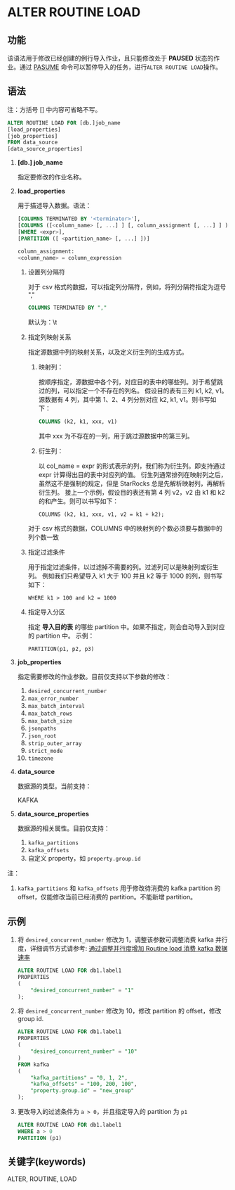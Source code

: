 # ALTER ROUTINE LOAD

## 功能

该语法用于修改已经创建的例行导入作业，且只能修改处于 **PAUSED** 状态的作业。通过 [PASUME](../data-manipulation/PAUSE_ROUTINE_LOAD.md) 命令可以暂停导入的任务，进行`ALTER ROUTINE LOAD`操作。

## 语法

注：方括号 [] 中内容可省略不写。

```sql
ALTER ROUTINE LOAD FOR [db.]job_name
[load_properties]
[job_properties]
FROM data_source
[data_source_properties]
```

1. **[db.] job_name**

    指定要修改的作业名称。

2. **load_properties**

    用于描述导入数据。语法：

    ```sql
    [COLUMNS TERMINATED BY '<terminator>'],
    [COLUMNS ([<column_name> [, ...] ] [, column_assignment [, ...] ] )],
    [WHERE <expr>],
    [PARTITION ([ <partition_name> [, ...] ])]

    column_assignment:
    <column_name> = column_expression
    ```

    1. 设置列分隔符

        对于 csv 格式的数据，可以指定列分隔符，例如，将列分隔符指定为逗号 ","

        ```sql
        COLUMNS TERMINATED BY ","
        ```

        默认为：\t

    2. 指定列映射关系

        指定源数据中列的映射关系，以及定义衍生列的生成方式。

        1. 映射列：

            按顺序指定，源数据中各个列，对应目的表中的哪些列。对于希望跳过的列，可以指定一个不存在的列名。
            假设目的表有三列 k1, k2, v1。源数据有 4 列，其中第 1、2、4 列分别对应 k2, k1, v1。则书写如下：

            ```SQL
            COLUMNS (k2, k1, xxx, v1)
            ```

            其中 xxx 为不存在的一列，用于跳过源数据中的第三列。

        2. 衍生列：

            以 col_name = expr 的形式表示的列，我们称为衍生列。即支持通过 expr 计算得出目的表中对应列的值。
            衍生列通常排列在映射列之后，虽然这不是强制的规定，但是 StarRocks 总是先解析映射列，再解析衍生列。
            接上一个示例，假设目的表还有第 4 列 v2，v2 由 k1 和 k2 的和产生。则可以书写如下：

            ```plain text
            COLUMNS (k2, k1, xxx, v1, v2 = k1 + k2);
            ```

        对于 csv 格式的数据，COLUMNS 中的映射列的个数必须要与数据中的列个数一致

    3. 指定过滤条件

        用于指定过滤条件，以过滤掉不需要的列。过滤列可以是映射列或衍生列。
        例如我们只希望导入 k1 大于 100 并且 k2 等于 1000 的列，则书写如下：

        ```plain text
        WHERE k1 > 100 and k2 = 1000
        ```

    4. 指定导入分区

        指定 **导入目的表** 的哪些 partition 中。如果不指定，则会自动导入到对应的 partition 中。
        示例：

        ```plain text
        PARTITION(p1, p2, p3)
        ```

3. **job_properties**

    指定需要修改的作业参数。目前仅支持以下参数的修改：

    1. `desired_concurrent_number`
    2. `max_error_number`
    3. `max_batch_interval`
    4. `max_batch_rows`
    5. `max_batch_size`
    6. `jsonpaths`
    7. `json_root`
    8. `strip_outer_array`
    9. `strict_mode`
    10. `timezone`

4. **data_source**

    数据源的类型。当前支持：

    KAFKA

5. **data_source_properties**

    数据源的相关属性。目前仅支持：
    1. `kafka_partitions`
    2. `kafka_offsets`
    3. 自定义 property，如 `property.group.id`

注：

1. `kafka_partitions` 和 `kafka_offsets` 用于修改待消费的 kafka partition 的 offset，仅能修改当前已经消费的 partition。不能新增 partition。

## 示例

1. 将 `desired_concurrent_number` 修改为 1，调整该参数可调整消费 kafka 并行度，详细调节方式请参考: [通过调整并行度增加 Routine load 消费 kafka 数据速率](https://forum.starrocks.com/t/topic/1675)

    ```sql
    ALTER ROUTINE LOAD FOR db1.label1
    PROPERTIES
    (
        "desired_concurrent_number" = "1"
    );
    ```

2. 将 `desired_concurrent_number` 修改为 10，修改 partition 的 offset，修改 group id.

    ```sql
    ALTER ROUTINE LOAD FOR db1.label1
    PROPERTIES
    (
        "desired_concurrent_number" = "10"
    )
    FROM kafka
    (
        "kafka_partitions" = "0, 1, 2",
        "kafka_offsets" = "100, 200, 100",
        "property.group.id" = "new_group"
    );
    ```

3. 更改导入的过滤条件为 `a > 0`，并且指定导入的 partition 为 `p1`

    ```sql
    ALTER ROUTINE LOAD FOR db1.label1
    WHERE a > 0
    PARTITION (p1)
    ```

## 关键字(keywords)

ALTER, ROUTINE, LOAD
